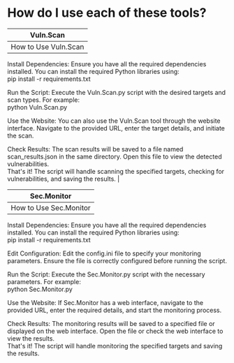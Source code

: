 # How do I use each of these tools?

| Vuln.Scan            |
|----------------------|
| How to Use Vuln.Scan |

Install Dependencies: Ensure you have all the required dependencies installed. You can install the required Python libraries using:  
pip install -r requirements.txt

Run the Script: Execute the Vuln.Scan.py script with the desired targets and scan types. For example:  
python Vuln.Scan.py

Use the Website: You can also use the Vuln.Scan tool through the website interface. Navigate to the provided URL, enter the target details, and initiate the scan.  

Check Results: The scan results will be saved to a file named scan_results.json in the same directory. Open this file to view the detected vulnerabilities.  
That's it! The script will handle scanning the specified targets, checking for vulnerabilities, and saving the results.  |

| Sec.Monitor            |
|------------------------|
| How to Use Sec.Monitor |

Install Dependencies: Ensure you have all the required dependencies installed. You can install the required Python libraries using:  
pip install -r requirements.txt 

Edit Configuration: Edit the config.ini file to specify your monitoring parameters. Ensure the file is correctly configured before running the script.  

Run the Script: Execute the Sec.Monitor.py script with the necessary parameters. For example:  
python Sec.Monitor.py

Use the Website: If Sec.Monitor has a web interface, navigate to the provided URL, enter the required details, and start the monitoring process.  

Check Results: The monitoring results will be saved to a specified file or displayed on the web interface. Open the file or check the web interface to view the results.  
That's it! The script will handle monitoring the specified targets and saving the results.